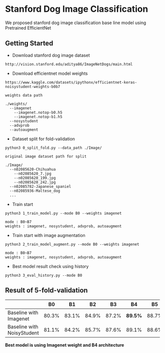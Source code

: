 # Stanford Dog Image Classification

We proposed stanford dog image classification base line model using Pretrained EfficientNet

## Getting Started
* Download stanford dog image dataset
```
http://vision.stanford.edu/aditya86/ImageNetDogs/main.html
```
* Download efficientnet model weights
```
https://www.kaggle.com/datasets/ipythonx/efficientnet-keras-noisystudent-weights-b0b7

weights data path

./weights/
  --imagenet
    --imagenet.notop-b0.h5
    --imagenet.notop-b1.h5
  --nosystudent
  --advprob
  --autoaugment
```
* Dataset split for fold-validation
```
python3 0_split_fold.py --data_path ./Image/

original image dataset path for split

./Image/
  --n02085620-Chihuahua
    --n02085620_7.jpg
    --n02085620_199.jpg
    --n02085620_242.jpg
  --n02085782-Japanese_spaniel
  --n02085936-Maltese_dog
  ... 
```
* Train start
```
python3 1_train_model.py --mode B0 --weights imagenet

mode : B0~B7
weights : imagenet, nosystudent, advprob, autoaugment
```
* Train start with image augmentation
```
python3 2_train_model_augment.py --mode B0 --weights imagenet

mode : B0~B7
weights : imagenet, nosystudent, advprob, autoaugment
```
* Best model result check using history
```
python3 3_eval_history.py --mode B0
```

## Result of 5-fold-validation
||B0|B1|B2|B3|B4|B5|
|------|---|---|---|---|---|---|
|Baseline with Imagenet|80.3%|83.1%|84.9%|87.2%|**89.5%**|88.7%|
|Baseline with NoisyStudent|81.1%|84.2%|85.7%|87.6%|89.1%|88.6%|

**Best model is using Imagenet weight and B4 architecture**
